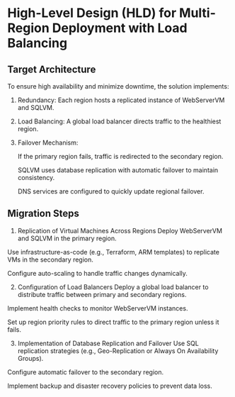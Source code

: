 # High-Level Design (HLD) for Multi-Region Deployment with Load Balancing



## Target Architecture
To ensure high availability and minimize downtime, the solution implements:

1. Redundancy: Each region hosts a replicated instance of WebServerVM and SQLVM.

2. Load Balancing: A global load balancer directs traffic to the healthiest region.

3. Failover Mechanism:

   If the primary region fails, traffic is redirected to the secondary region.

    SQLVM uses database replication with automatic failover to maintain consistency.

     DNS services are configured to quickly update regional failover.


## Migration Steps
1. Replication of Virtual Machines Across Regions
Deploy WebServerVM and SQLVM in the primary region.

Use infrastructure-as-code (e.g., Terraform, ARM templates) to replicate VMs in the secondary region.

Configure auto-scaling to handle traffic changes dynamically.

2. Configuration of Load Balancers
Deploy a global load balancer to distribute traffic between primary and secondary regions.

Implement health checks to monitor WebServerVM instances.

Set up region priority rules to direct traffic to the primary region unless it fails.

3. Implementation of Database Replication and Failover
Use SQL replication strategies (e.g., Geo-Replication or Always On Availability Groups).

Configure automatic failover to the secondary region.

Implement backup and disaster recovery policies to prevent data loss.
